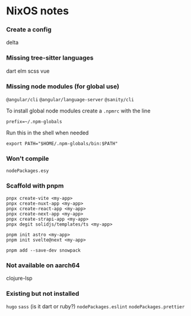 # NixOS notes

### Create a config
delta

### Missing tree-sitter languages
dart
elm
scss
vue

### Missing node modules (for global use)
`@angular/cli`
`@angular/language-server`
`@sanity/cli`

To install global node modules create a `.npmrc` with the line

```shell
prefix=~/.npm-globals
```

Run this in the shell when needed

```shell
export PATH="$HOME/.npm-globals/bin:$PATH"
```

### Won't compile
`nodePackages.esy`

### Scaffold with pnpm

```shell
pnpx create-vite <my-app>
pnpx create-nuxt-app <my-app>
pnpx create-react-app <my-app>
pnpx create-next-app <my-app>
pnpx create-strapi-app <my-app>
pnpx degit solidjs/templates/ts <my-app>
```

```shell
pnpm init astro <my-app>
pnpm init svelte@next <my-app>
```

```shell
pnpm add --save-dev snowpack
```

### Not available on aarch64
clojure-lsp

### Existing but not installed
`hugo`
`sass` (is it dart or ruby?)
`nodePackages.eslint`
`nodePackages.prettier`
